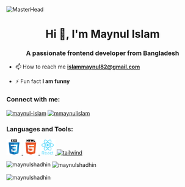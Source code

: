 ![MasterHead](https://i.ibb.co/Hpkm2vx/github-header-image.png)
<h1 align="center">Hi 👋, I'm Maynul Islam</h1>
<h3 align="center">A passionate frontend developer from Bangladesh</h3>

- 📫 How to reach me **islammaynul82@gmail.com**

- ⚡ Fun fact **I am funny**

<h3 align="left">Connect with me:</h3>
<p align="left">
<a href="https://linkedin.com/in/maynul-islam" target="blank"><img align="center" src="https://raw.githubusercontent.com/rahuldkjain/github-profile-readme-generator/master/src/images/icons/Social/linked-in-alt.svg" alt="maynul-islam" height="30" width="40" /></a>
<a href="https://fb.com/mmaynulislam" target="blank"><img align="center" src="https://raw.githubusercontent.com/rahuldkjain/github-profile-readme-generator/master/src/images/icons/Social/facebook.svg" alt="mmaynulislam" height="30" width="40" /></a>
</p>

<h3 align="left">Languages and Tools:</h3>
<p align="left"> <a href="https://www.w3schools.com/css/" target="_blank" rel="noreferrer"> <img src="https://raw.githubusercontent.com/devicons/devicon/master/icons/css3/css3-original-wordmark.svg" alt="css3" width="40" height="40"/> </a> <a href="https://www.w3.org/html/" target="_blank" rel="noreferrer"> <img src="https://raw.githubusercontent.com/devicons/devicon/master/icons/html5/html5-original-wordmark.svg" alt="html5" width="40" height="40"/> </a> <a href="https://reactjs.org/" target="_blank" rel="noreferrer"> <img src="https://raw.githubusercontent.com/devicons/devicon/master/icons/react/react-original-wordmark.svg" alt="react" width="40" height="40"/> </a> <a href="https://tailwindcss.com/" target="_blank" rel="noreferrer"> <img src="https://www.vectorlogo.zone/logos/tailwindcss/tailwindcss-icon.svg" alt="tailwind" width="40" height="40"/> </a> </p>

<p><img align="left" src="https://github-readme-stats.vercel.app/api/top-langs?username=maynulshadhin&show_icons=true&locale=en&layout=compact" alt="maynulshadhin" /></p>

<p>&nbsp;<img align="center" src="https://github-readme-stats.vercel.app/api?username=maynulshadhin&show_icons=true&locale=en" alt="maynulshadhin" /></p>

<p><img align="center" src="https://github-readme-streak-stats.herokuapp.com/?user=maynulshadhin&" alt="maynulshadhin" /></p>
